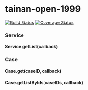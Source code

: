# tainan-open-1999
[![Build Status](https://travis-ci.org/wonderchang/tainan-open-1999.svg?branch=master)](https://travis-ci.org/wonderchang/tainan-open-1999)
[![Coverage Status](https://coveralls.io/repos/github/wonderchang/tainan-open-1999/badge.svg?branch=master)](https://coveralls.io/github/wonderchang/tainan-open-1999?branch=master)

### Service

#### Service.getList(callback)

### Case

#### Case.get(caseID, callback)

#### Case.getListByIds(caseIDs, callback)